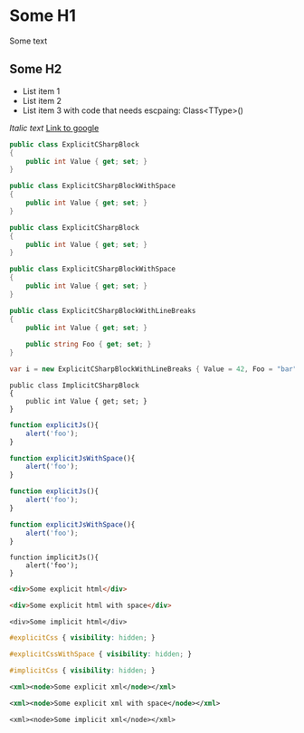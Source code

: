 # Some H1
Some text

## Some H2
 * List item 1
 * List item 2
 * List item 3 with code that needs escpaing: Class\<TType\>()

_Italic text_ [Link to google](http://google.com/)

```csharp
public class ExplicitCSharpBlock
{
    public int Value { get; set; }
}
```

``` csharp
public class ExplicitCSharpBlockWithSpace
{
    public int Value { get; set; }
}
```

```c#
public class ExplicitCSharpBlock
{
    public int Value { get; set; }
}
```

``` c#
public class ExplicitCSharpBlockWithSpace
{
    public int Value { get; set; }
}
```

```csharp
public class ExplicitCSharpBlockWithLineBreaks
{
    public int Value { get; set; }
	
	public string Foo { get; set; }
}

var i = new ExplicitCSharpBlockWithLineBreaks { Value = 42, Foo = "bar" };
```

```
public class ImplicitCSharpBlock
{
    public int Value { get; set; }
}
```

```javascript
function explicitJs(){
    alert('foo');
}
```

``` javascript
function explicitJsWithSpace(){
    alert('foo');
}
```

```js
function explicitJs(){
    alert('foo');
}
```

``` js
function explicitJsWithSpace(){
    alert('foo');
}
```

```
function implicitJs(){
    alert('foo');
}
```

```html
<div>Some explicit html</div>
```

``` html
<div>Some explicit html with space</div>
```

```
<div>Some implicit html</div>
```

```css
#explicitCss { visibility: hidden; }
```

```css
#explicitCssWithSpace { visibility: hidden; }
```

```css
#implicitCss { visibility: hidden; }
```

```xml
<xml><node>Some explicit xml</node></xml>
```

``` xml
<xml><node>Some explicit xml with space</node></xml>
```

```
<xml><node>Some implicit xml</node></xml>
```